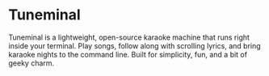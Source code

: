 # Tuneminal
Tuneminal is a lightweight, open-source karaoke machine that runs right inside your terminal. Play songs, follow along with scrolling lyrics, and bring karaoke nights to the command line. Built for simplicity, fun, and a bit of geeky charm.
